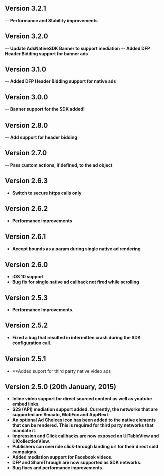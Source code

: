## Version 3.2.1
-- **Performance and Stability improvements**

## Version 3.2.0
-- **Update AdsNativeSDK Banner to support mediation**
-- **Added DFP Header Bidding support for banner ads**

## Version 3.1.0
-- **Added DFP Header Bidding support for native ads**

## Version 3.0.0
-- **Banner support for the SDK added!**

## Version 2.8.0
-- **Add support for header bidding**

## Version 2.7.0
-- **Pass custom actions, if defined, to the ad object**

## Version 2.6.3
- **Switch to secure https calls only**

## Version 2.6.2
- **Performance improvements**

## Version 2.6.1
- **Accept bounds as a param during single native ad rendering**

## Version 2.6.0
- **iOS 10 support**
- **Bug fix for single native ad callback not fired while scrolling**

## Version 2.5.3
- **Performance Improvements**.

## Version 2.5.2
- **Fixed a bug that resulted in intermitten crash during the SDK configuration call**.

## Version 2.5.1
- **Added suport for third party native video ads

## Version 2.5.0 (20th January, 2015)

- **Inline video support for direct sourced content as well as youtube embed links**.
- **S2S (API) mediation support added. Currently, the networks that are supported are Smaato, MobFox and AppNext**.
- **An optional Ad Choices icon has been added to the native elements that can be rendered. This is required for third party networks that mandate it**.
- **Impression and Click callbacks are now exposed on UITableView and UICollectionView**.
- **Publishers can override click-through landing url for their direct sold campaigns**.
- **Added mediation support for Facebook videos**.
- **DFP and ShareThrough are now supported as SDK networks**.
- **Bug fixes and performance improvements**.
